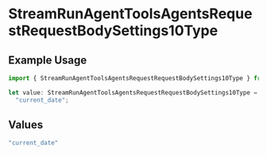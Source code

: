 # StreamRunAgentToolsAgentsRequestRequestBodySettings10Type

## Example Usage

```typescript
import { StreamRunAgentToolsAgentsRequestRequestBodySettings10Type } from "@orq-ai/node/models/operations";

let value: StreamRunAgentToolsAgentsRequestRequestBodySettings10Type =
  "current_date";
```

## Values

```typescript
"current_date"
```